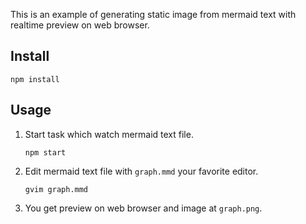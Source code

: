This is an example of generating static image from mermaid text with realtime preview on web browser.

## Install

```
npm install
```

## Usage

1. Start task which watch mermaid text file.

    ```
    npm start
    ```

2. Edit mermaid text file with `graph.mmd` your favorite editor.

    ```
    gvim graph.mmd
    ```

3. You get preview on web browser and image at `graph.png`.
